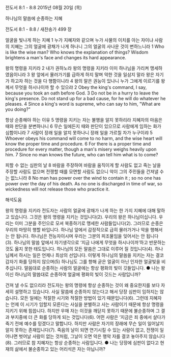 전도서 8:1 - 8:8 
2015년 08월 20일 (목)

하나님의 말씀에 순종하는 지혜



전도서 8:1 - 8:8 / 새찬송가 499 장


얼굴을 빛나게 하는 지혜
1 누가 지혜자와 같으며 누가 사물의 이치를 아는 자이냐 사람의 지혜는 그의 얼굴에 광채가 나게 하나니 그의 얼굴의 사나운 것이 변하느니라 
1 Who is like the wise man? Who knows the explanation of things? Wisdom brightens a man's face and changes its hard appearance. 

왕의 명령을 지키라
2 내가 권하노라 왕의 명령을 지키라 이미 하나님을 가리켜 맹세하였음이니라 3 왕 앞에서 물러가기를 급하게 하지 말며 악한 것을 일삼지 말라 왕은 자기가 하고자 하는 것을 다 행함이니라 4 왕의 말은 권능이 있나니 누가 그에게 이르기를 왕께서 무엇을 하시나이까 할 수 있으랴 
2 Obey the king's command, I say, because you took an oath before God. 3 Do not be in a hurry to leave the king's presence. Do not stand up for a bad cause, for he will do whatever he pleases. 4 Since a king's word is supreme, who can say to him, "What are you doing?" 

항상 순종해야 하는 이유
5 명령을 지키는 자는 불행을 알지 못하리라 지혜자의 마음은 때와 판단을 분변하나니 6 무슨 일에든지 때와 판단이 있으므로 사람에게 임하는 화가 심함이니라 
7 사람이 장래 일을 알지 못하나니 장래 일을 가르칠 자가 누구이랴 
5 Whoever obeys his command will come to no harm, and the wise heart will know the proper time and procedure. 6 For there is a proper time and procedure for every matter, though a man's misery weighs heavily upon him. 7 Since no man knows the future, who can tell him what is to come? 

피할 수 없는 심판의 날
8 바람을 주장하여 바람을 움직이게 할 사람도 없고 죽는 날을 주장할 사람도 없으며 전쟁할 때를 모면할 사람도 없으니 악이 그의 주민들을 건져낼 수는 없느니라 
8 No man has power over the wind to contain it ; so no one has power over the day of his death. As no one is discharged in time of war, so wickedness will not release those who practice it.

해석도움





왕의 명령을 지키라
전도자는 사람의 얼굴에 광채가 나게 하는 한 가지 지혜에 대해 말하고 있습니다. 그것은 왕의 명령을 지키는 것입니다(2). 우리의 왕은 하나님이십니다. 우리는 이미 그분을 주인으로 모셔 복종하기로 맹세한 사람들입니다(2). 그러므로 순종은 우리의 마땅히 행할 바입니다. 하나님 앞에서 감정적으로 급히 물러가거나 악을 행해서는 안 됩니다. 하나님은 전능자이시며 우리는 그분의 피조물임을 잊어서는 안 됩니다(3). 하나님의 말씀 앞에서 자기생각으로 ‘지금 나에게 무엇을 하시나이까’하고 반문하는 것도 옳지 못한 태도입니다. 하나님의 모든 말씀은 그대로 이루어 질 것입니다(4). 하나님께서 하시는 일은 언제나 최상의 선입니다. 이렇게 하나님의 말씀을 지키는 자는 결코 갑자기 화를 당하지 않으며(5) 하나님도 그를 향해 굳은 얼굴이 아닌 인자한 얼굴빛을 비추십니다. 말씀대로 순종하는 사람의 얼굴에는 항상 평화의 빛이 깃들입니다.
● 나는 왕이신 하나님의 말씀대로 순종하여 얼굴에 평화의 빛이 깃드는 사람입니까? 

건져 낼 수도 없으리라 
전도자는 왕의 명령에 항상 순종하는 것이 왜 중요한지를 보다 자세히 설명하고 있습니다. 사실 말씀에 순종하지 않는다고 해서 당장 심판이 임하지는 않습니다. 모든 일에는 적절한 시기와 적절한 방법이 있기 때문입니다(6). 그런데 지혜자는 언제 이 시기가 임할지 모른다는 사실을 분별하고 사는 사람이기 때문에 항상 명령을 지키기 위해 힘씁니다. 하지만 우매 자는 이것을 깨닫지 못하기 때문에 불순종하며 그 결과 부지중에 더 큰 화를 당하게 되는 것입니다(6). 어떤 사람은 ‘지금은 죄 중에서 살다가 죽기 전에 예수를 믿겠다고 말합니다. 하지만 사람은 자기의 장래에 무슨 일이 일어날지 알지 못하는 존재입니다(7). 죽음의 날이 되면 연기시킬 수 있는 사람이 없고, 전쟁이 일어나면 벗어날 사람이 없는 것처럼, 그날이 오면 악은 행악 자를 결코 놓아주지 않습니다(8). 그러므로 참 지혜자는 항상 순종하는 사람입니다.
● 나는 당장에 심판이 없다고 현재의 삶에서 불순종하고 있는 어리석은 자는 아닙니까?